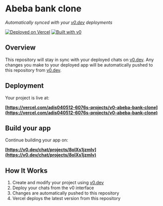 # Abeba bank clone

*Automatically synced with your [v0.dev](https://v0.dev) deployments*

[![Deployed on Vercel](https://img.shields.io/badge/Deployed%20on-Vercel-black?style=for-the-badge&logo=vercel)](https://vercel.com/adis040512-6076s-projects/v0-abeba-bank-clone)
[![Built with v0](https://img.shields.io/badge/Built%20with-v0.dev-black?style=for-the-badge)](https://v0.dev/chat/projects/8olXs1jzmIv)

## Overview

This repository will stay in sync with your deployed chats on [v0.dev](https://v0.dev).
Any changes you make to your deployed app will be automatically pushed to this repository from [v0.dev](https://v0.dev).

## Deployment

Your project is live at:

**[https://vercel.com/adis040512-6076s-projects/v0-abeba-bank-clone](https://vercel.com/adis040512-6076s-projects/v0-abeba-bank-clone)**

## Build your app

Continue building your app on:

**[https://v0.dev/chat/projects/8olXs1jzmIv](https://v0.dev/chat/projects/8olXs1jzmIv)**

## How It Works

1. Create and modify your project using [v0.dev](https://v0.dev)
2. Deploy your chats from the v0 interface
3. Changes are automatically pushed to this repository
4. Vercel deploys the latest version from this repository